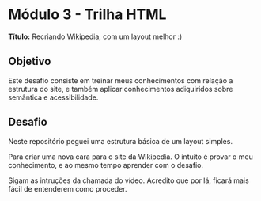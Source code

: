 # Módulo 3 - Trilha HTML

**Título:** Recriando Wikipedia, com um layout melhor :)

## Objetivo
Este desafio consiste em treinar meus conhecimentos com relação a estrutura do site, e também aplicar conhecimentos adiquiridos sobre semântica e acessibilidade.

## Desafio
Neste repositório peguei uma estrutura básica de um layout simples.

Para criar uma nova cara para o site da Wikipedia. O intuito é provar o meu conhecimento, e ao mesmo tempo aprender com o desafio.

Sigam as intruções da chamada do vídeo. Acredito que por lá, ficará mais fácil de entenderem como proceder.


